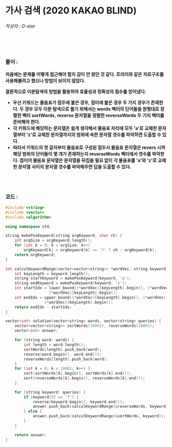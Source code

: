 # 가사 검색 (2020 KAKAO BLIND)

###### 작성자 : O-star

<br/>

<br/>

### 풀이 : 

**처음에는 문제를 어떻게 접근해야 할지 감이 안 왔던 것 같다. 트라이와 같은 자료구조를 사용해볼려고 했으나 방법이 보이지 않았다.**

**결론적으로 이분탐색의 방법을 활용하여 효율성과 정확성의 점수를 얻어냈다.**

- **우선 키워드는 물음표가 접두에 붙은 경우, 접미에 붙은 경우 두 가지 경우가 존재한다. 두 경우 모두 이분 탐색으로 풀기 위해서는 words 벡터의 단어들을 원형대로 정렬한 벡터 sortWords, reverse 문자열을 정렬한 reverseWords 두 가지 벡터를 준비해야 한다.**
- **각 키워드에 해당하는 문자열은 쉽게 생각해서 물음표 자리에 모두 'a'로 교체한 문자열부터 'z'로 교체한 문자열까지의 범위에 속한 문자열 갯수를 파악하면 도출할 수 있다.**
- **따라서 키워드의 첫 글자부터 물음표로 구성된 접두사 물음표 문자열은 revers 시켜 해당 범위의 단어들이 몇 개가 존재하는지 reverseWords 벡터에서 갯수를 파악한다. 접미어 물음표 문자열은 문자열을 뒤집을 필요 없이 각 물음표를 'a'와 'z'로 교체한 문자열 사이의 문자열 갯수를 파악해주면 답을 도출할 수 있다.**

<br/>

<br/>

### 코드 : 

```c++
#include <string>
#include <vector>
#include <algorithm>

using namespace std;

string makePosKeyword(string orgKeyword, char ch) {
    int orgSize = orgKeyword.length();
    for (int k = 0; k < orgSize; k++)
        orgKeyword[k] = orgKeyword[k] == '?' ? ch : orgKeyword[k];
    return orgKeyword;
}

int calculKeywordRange(vector<vector<string>> *wordVec, string keyword) {
    int keyLength = keyword.length();
    string startKeyword = makePosKeyword(keyword, 'a');
    string endKeyword = makePosKeyword(keyword, 'z');
    int startIdx = lower_bound((*wordVec)[keyLength].begin(), (*wordVec)[keyLength].end(), startKeyword) -
                   (*wordVec)[keyLength].begin();
    int endIdx = upper_bound((*wordVec)[keyLength].begin(), (*wordVec)[keyLength].end(), endKeyword) -
                 (*wordVec)[keyLength].begin();
    return endIdx - startIdx;
}

vector<int> solution(vector<string> words, vector<string> queries) {
    vector<vector<string>> sortWords(10001), reverseWords(10001);
    vector<int> answer;

    for (string word: words) {
        int length = word.length();
        sortWords[length].push_back(word);
        reverse(word.begin(), word.end());
        reverseWords[length].push_back(word);
    }
    for (int k = 0; k < 10001; k++) {
        sort(sortWords[k].begin(), sortWords[k].end());
        sort(reverseWords[k].begin(), reverseWords[k].end());
    }

    for (string keyword: queries) {
        if (keyword[0] == '?') {
            reverse(keyword.begin(), keyword.end());
            answer.push_back(calculKeywordRange(&reverseWords, keyword));
        } else {
            answer.push_back(calculKeywordRange(&sortWords, keyword));
        }
    }

    return answer;
}
```

